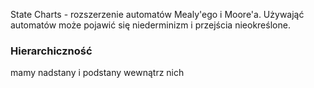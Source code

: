 State Charts - rozszerzenie automatów Mealy'ego i Moore'a.
Używająć automatów może pojawić się niederminizm i przejścia nieokreślone.
### Hierarchiczność
mamy nadstany i podstany wewnątrz nich